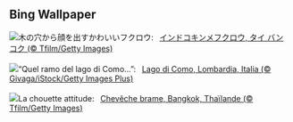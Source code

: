 ## Bing Wallpaper
![](https://www.bing.com/th?id=OHR.SpottedOwlet_JA-JP9234740493_UHD.jpg&w=1000)木の穴から顔を出すかわいいフクロウ:&nbsp;&ensp;[インドコキンメフクロウ, タイ バンコク (© Tfilm/Getty Images)](https://www.bing.com/th?id=OHR.SpottedOwlet_JA-JP9234740493_UHD.jpg)
<br><br/>
![](https://www.bing.com/th?id=OHR.LagoComoItaly_IT-IT3865741032_UHD.jpg&w=1000)“Quel ramo del lago di Como...”:&nbsp;&ensp;[Lago di Como, Lombardia, Italia (© Givaga/iStock/Getty Images Plus)](https://www.bing.com/th?id=OHR.LagoComoItaly_IT-IT3865741032_UHD.jpg)
<br><br/>
![](https://www.bing.com/th?id=OHR.SpottedOwlet_FR-FR4852852540_UHD.jpg&w=1000)La chouette attitude:&nbsp;&ensp;[Chevêche brame, Bangkok, Thaïlande (© Tfilm/Getty Images)](https://www.bing.com/th?id=OHR.SpottedOwlet_FR-FR4852852540_UHD.jpg)
<br><br/>
